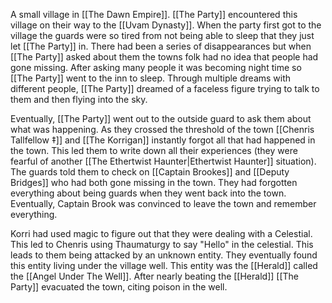 A small village in [[The Dawn Empire]]. [[The Party]] encountered this village on their way to the [[Uvam Dynasty]]. When the party first got to the village the guards were so tired from not being able to sleep that they just let [[The Party]] in. There had been a series of disappearances but when [[The Party]] asked about them the towns folk had no idea that people had gone missing. After asking many people it was becoming night time so [[The Party]] went to the inn to sleep. Through multiple dreams with different people, [[The Party]] dreamed of a faceless figure trying to talk to them and then flying into the sky. 

Eventually, [[The Party]] went out to the outside guard to ask them about what was happening. As they crossed the threshold of the town [[Chenris Tallfellow ‡]] and [[The Korrigan]] instantly forgot all that had happened in the town. This led them to write down all their experiences (they were fearful of another [[The Ethertwist Haunter|Ethertwist Haunter]] situation). The guards told them to check on [[Captain Brookes]] and [[Deputy Bridges]] who had both gone missing in the town. They had forgotten everything about being guards when they went back into the town. Eventually, Captain Brook was convinced to leave the town and remember everything. 

Korri had used magic to figure out that they were dealing with a Celestial. This led to Chenris using Thaumaturgy to say "Hello" in the celestial. This leads to them being attacked by an unknown entity. They eventually found this entity living under the village well. This entity was the [[Herald]] called the [[Angel Under The Well]]. After nearly beating the [[Herald]] [[The Party]] evacuated the town, citing poison in the well. 